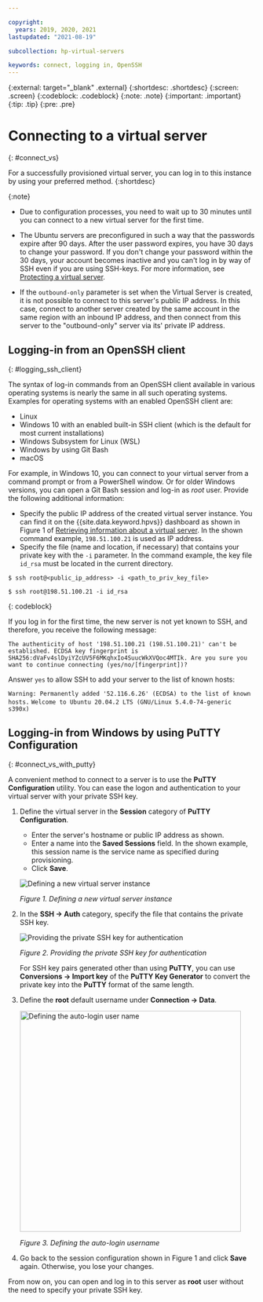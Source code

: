 ```yaml
---

copyright:
  years: 2019, 2020, 2021
lastupdated: "2021-08-19"

subcollection: hp-virtual-servers

keywords: connect, logging in, OpenSSH
---
```


{:external: target="_blank" .external}
{:shortdesc: .shortdesc}
{:screen: .screen}
{:codeblock: .codeblock}
{:note: .note}
{:important: .important}
{:tip: .tip}
{:pre: .pre}

# Connecting to a virtual server
{: #connect_vs}

For a successfully provisioned virtual server, you can log in to this instance by using your preferred method.
{:shortdesc}

{:note}
- Due to configuration processes, you need to wait up to 30 minutes until you can connect to a new virtual server for the first time.

- The Ubuntu servers are preconfigured in such a way that the passwords expire after 90 days. After the user password expires, you have 30 days to change your password. If you don't change your password within the 30 days, your account becomes inactive and you can't log in by way of SSH even if you are using SSH-keys. For more information, see [Protecting a virtual server](https://cloud.ibm.com/docs/hp-virtual-servers?topic=hp-virtual-servers-protect_vs).

- If the `outbound-only` parameter is set when the Virtual Server is created, it is not possible to connect to this server's public IP address. In this case, connect to another server created by the same account in the same region with an inbound IP address, and then connect from this server to the "outbound-only" server via its' private IP address.

## Logging-in from an OpenSSH client
{: #logging_ssh_client}

The syntax of log-in commands from an OpenSSH client available in various operating systems is nearly the same
in all such operating systems. Examples for operating systems with an enabled OpenSSH client are:
* Linux
* Windows 10 with an enabled built-in SSH client (which is the default for most current installations)
* Windows Subsystem for Linux (WSL)
* Windows by using Git Bash
* macOS

For example, in Windows 10, you can connect to your virtual server from a command prompt or from a PowerShell window.
Or for older Windows versions, you can open a Git Bash session and log-in as *root* user. Provide the following additional information:
* Specify the public IP address of the created virtual server instance. You can find it on the {{site.data.keyword.hpvs}} dashboard as shown in Figure 1 of [Retrieving information about a virtual server](/docs/services/hp-virtual-servers?topic=hp-virtual-servers-retrieve-info-vs). In the shown command example, `198.51.100.21` is used as IP address.
* Specify the file (name and location, if necessary) that contains your private key with the `-i` parameter. In the command example, the key file `id_rsa` must be located in the current directory.  

`$ ssh root@<public_ip_address> -i <path_to_priv_key_file>`

```
$ ssh root@198.51.100.21 -i id_rsa
```
{: codeblock}


If you log in for the first time, the new server is not yet known to SSH, and therefore, you receive the following message:  

`
The authenticity of host '198.51.100.21 (198.51.100.21)' can't be established.
ECDSA key fingerprint is SHA256:dVaFv4slDyiYZcUV5F6MKqhxIo4SuucWkXVQoc4MTIk.
Are you sure you want to continue connecting (yes/no/[fingerprint])?
`

Answer `yes` to allow SSH to add your server to the list of known hosts:

`Warning: Permanently added '52.116.6.26' (ECDSA) to the list of known hosts.`
`Welcome to Ubuntu 20.04.2 LTS (GNU/Linux 5.4.0-74-generic s390x)`

## Logging-in from Windows by using **PuTTY Configuration**
{: #connect_vs_with_putty}


A convenient method to connect to a server is to use the **PuTTY Configuration** utility.
You can ease the logon and authentication to your virtual server with your private SSH key.

1. Define the virtual server in the **Session** category of **PuTTY Configuration**.
   * Enter the server's hostname or public IP address as shown.
   * Enter a name into the **Saved Sessions** field. In the shown example, this session name is the service name as specified during provisioning.
   * Click **Save**.

   ![Defining a new virtual server instance](image/hpvs_define.jpg "Defining a new virtual server instance")

   *Figure 1. Defining a new virtual server instance*
2. In the **SSH -> Auth** category, specify the file that contains the private SSH key.  

   ![Providing the private SSH key for authentication](image/hpvs_ssh_auth.jpg "Providing the private SSH key for authentication")

   *Figure 2. Providing the private SSH key for authentication*

   For SSH key pairs generated other than using **PuTTY**, you can use **Conversions -> Import key** of the **PuTTY Key Generator** to convert the private key into the **PuTTY** format of the same length.
3. Define the **root** default username under **Connection -> Data**.

   <img src="image/hpvs_root.jpg" alt="Defining the auto-login user name" width="450" style="width: 450px; border-style: none"/>

   *Figure 3. Defining the auto-login username*
4. Go back to the session configuration shown in Figure 1 and click **Save** again. Otherwise, you lose your changes.

From now on, you can open and log in to this server as **root** user without the need to specify your private SSH key.
